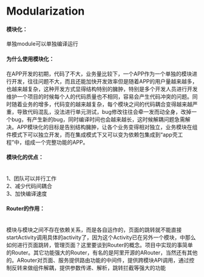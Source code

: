 # Modularization
#### 模块化：
单独module可以单独编译运行<br> 

#### 为什么使用模块化：
 
在APP开发的初期，代码了不大，业务量比较下，一个APP作为一个单独的模块进行开发，往往问题不大，而且还能加快开发效率但是随着APP的用户量越来越多，也越来越复杂，这种开发方式显得结构特别的臃肿，特别是多个开发人员进行开发维护一个项目的时候每个人的代码质量也不相同，容易会产生代码冲突的问题。同时随着业务的增多，代码变的越来越复杂，每个模块之间的代码耦合变得越来越严重，导致代码混乱，没法进行单元测试，bug修改往往会牵一发而动全身，改掉一个bug，有产生新的bug，同时编译时间也会越来越长，这时候解耦问题急需解决。APP模块化的目标是告别结构臃肿，让各个业务变得相对独立，业务模块在组件模式下可以独立开发，而在集成模式下又可以变为依赖包集成到“app壳工程”中，组成一个完整功能的APP。<br>  
#### 模块化的优点： 
<br> 
1、团队可以并行工作<br> 
2、减少代码间耦合 <br> 
3、加快编译速度 <br>  

#### Router的作用： 
<br> 
模块与模块之间不存在依赖关系，而是各自运作的，页面的跳转就不能直接startActivity调用具体的activity了，因为这个Activity已在另外一个模块，中那么如何进行页面跳转，管理页面？这里要谈到Router的概念。项目中实现的事简单的Router。其它功能强大的Router，有名的是阿里开源的ARouter，当然还有其他的。ARouter对页面、服务提供路由功能的中间件，提供跨模块API调用，通过控制反转来做组件解耦，提供参数传递、解析，跳转拦截等强大的功能


